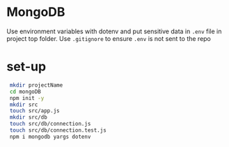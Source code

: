 # MongoDB

Use environment variables with dotenv and put sensitive data in `.env` file in project top folder.
Use `.gitignore` to ensure `.env` is not sent to the repo

# set-up
```bash
 mkdir projectName
 cd mongoDB
 npm init -y
 mkdir src
 touch src/app.js
 mkdir src/db
 touch src/db/connection.js
 touch src/db/connection.test.js
 npm i mongodb yargs dotenv
```
